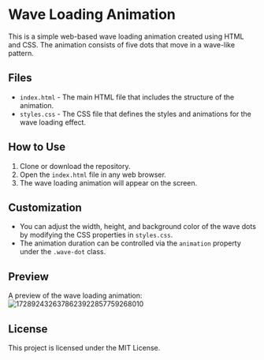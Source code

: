 # Wave Loading Animation

This is a simple web-based wave loading animation created using HTML and CSS. The animation consists of five dots that move in a wave-like pattern.

## Files

- `index.html` - The main HTML file that includes the structure of the animation.
- `styles.css` - The CSS file that defines the styles and animations for the wave loading effect.

## How to Use

1. Clone or download the repository.
2. Open the `index.html` file in any web browser.
3. The wave loading animation will appear on the screen.

## Customization

- You can adjust the width, height, and background color of the wave dots by modifying the CSS properties in `styles.css`.
- The animation duration can be controlled via the `animation` property under the `.wave-dot` class.

## Preview

A preview of the wave loading animation:
![1728924326378623922857759268010](https://github.com/user-attachments/assets/845c5669-cb1b-40d7-a41f-88958a128877)


## License

This project is licensed under the MIT License.





